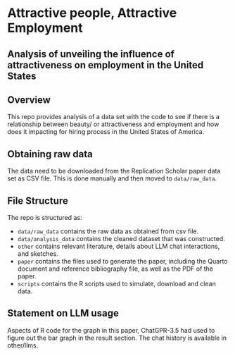 # Attractive people, Attractive Employment
## Analysis of unveiling the influence of attractiveness on employment in the United States

## Overview

This repo provides analysis of a data set with the code to see if there is a relationship between beauty/ or attractiveness and employment and how does it impacting for hiring process in the United States of America.

## Obtaining raw data
The data need to be downloaded from the Replication Scholar paper data set as CSV file. This is done manually and then moved to `data/raw_data`.

## File Structure

The repo is structured as:

-   `data/raw_data` contains the raw data as obtained from csv file.
-   `data/analysis_data` contains the cleaned dataset that was constructed.
-   `other` contains relevant literature, details about LLM chat interactions, and sketches.
-   `paper` contains the files used to generate the paper, including the Quarto document and reference bibliography file, as well as the PDF of the paper. 
-   `scripts` contains the R scripts used to simulate, download and clean data.


## Statement on LLM usage

Aspects of R code for the graph in this paper, ChatGPR-3.5 had used to figure out the bar graph in the result section. The chat history is available in other/llms.

